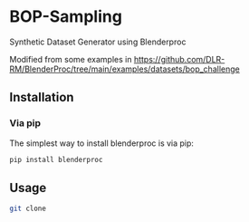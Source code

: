 # BOP-Sampling
Synthetic Dataset Generator using Blenderproc

Modified from some examples in https://github.com/DLR-RM/BlenderProc/tree/main/examples/datasets/bop_challenge

## Installation

### Via pip

The simplest way to install blenderproc is via pip:

```bash
pip install blenderproc
```
## Usage
```bash
git clone
